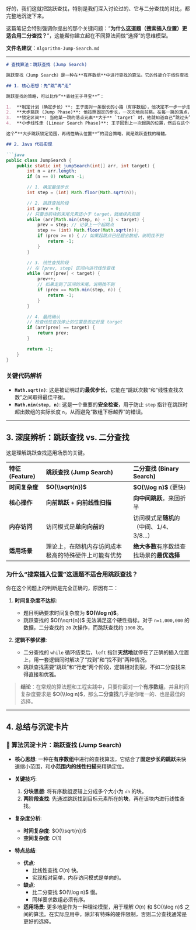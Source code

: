 好的，我们这就把跳跃查找，特别是我们深入讨论过的、它与二分查找的对比，都完整地沉淀下来。

这篇笔记会特别强调你提出的那个关键问题：“**为什么这道题（搜索插入位置）更适合用二分查找？**”，这能帮你建立起在不同算法间做“选择”的思维模型。

**文件名建议**：`Algorithm-Jump-Search.md`

-----

````markdown
# 查找算法：跳跃查找 (Jump Search)

跳跃查找（Jump Search）是一种在**有序数组**中进行查找的算法。它的性能介于线性查找 ($O(n)$) 和二分查找 ($O(\log n)$) 之间，其核心思想是“先跳跃，再线性查找”。

## 1. 核心思想：先“跳”再“走”

跳跃查找的策略，可以比作“**青蛙王子寻宝**”：

1.  **制定计划（确定步长）**: 王子面对一条很长的小路（有序数组），他决定不一步一步走，也不来回传送，而是采用自己最擅长的**跳跃**。他计算出一个最佳的跳跃距离（步长 `step`，通常是 `√n`）。
2.  **大步跳跃 (Jump Phase)**: 他按照固定的步长，一次次地向前跳。在每一跳的落点，他都会检查一下那个位置的元素。只要落点元素还比目标值 `target` 小，他就可以安心地继续向前跳。
3.  **锁定区间**: 当他某一跳的落点元素**大于** `target` 时，他就知道自己“跳过头”了。此时，他可以百分之百地确定，`target`（如果存在的话）一定在他**上一次起跳的位置**和他**当前的位置**之间。
4.  **小步线性走 (Linear Search Phase)**: 王子回到上一次起跳的位置，然后在这个被锁定的、很小的区间内，**一步一步地**向前进行线性查找，直到找到 `target` 或确认它不存在。

这个“**大步跳跃锁定范围，再线性确认位置**”的混合策略，就是跳跃查找的精髓。

## 2. Java 代码实现

```java
public class JumpSearch {
    public static int jumpSearch(int[] arr, int target) {
        int n = arr.length;
        if (n == 0) return -1;

        // 1. 确定最佳步长
        int step = (int) Math.floor(Math.sqrt(n));

        // 2. 跳跃查找阶段
        int prev = 0;
        // 只要当前块的末尾元素还小于 target，就继续向前跳
        while (arr[Math.min(step, n) - 1] < target) {
            prev = step; // 记录上一个起跳点
            step += (int) Math.floor(Math.sqrt(n));
            if (prev >= n) { // 如果起跳点已经超出数组，说明找不到
                return -1;
            }
        }

        // 3. 线性查找阶段
        // 在 [prev, step] 区间内进行线性查找
        while (arr[prev] < target) {
            prev++;
            // 如果走到了区间的末尾，说明找不到
            if (prev == Math.min(step, n)) {
                return -1;
            }
        }

        // 4. 最终确认
        // 检查线性查找停止的位置是否正好是 target
        if (arr[prev] == target) {
            return prev;
        }

        return -1;
    }
}
````

### 关键代码解析

  - **`Math.sqrt(n)`**: 这是被证明过的**最优步长**，它能在“跳跃次数”和“线性查找次数”之间取得最佳平衡。
  - **`Math.min(step, n)`**: 这是一个重要的**安全检查**，用于防止 `step` 指针在跳跃时超出数组的实际长度 `n`，从而避免“数组下标越界”的错误。

-----

## 3\. 深度辨析：跳跃查找 vs. 二分查找

这是理解跳跃查找适用场景的关键。

| 特征 (Feature) | 跳跃查找 (Jump Search) | 二分查找 (Binary Search) |
| :--- | :--- | :--- |
| **时间复杂度** | **$O(\\sqrt{n})$** | **$O(\\log n)$** (更快) |
| **核心操作** | **向前跳跃** + **向前线性扫描** | **向中间跳跃**，来回折半 |
| **内存访问** | 访问模式是**单向向前**的 | 访问模式是**随机**的（中间、1/4、3/8...） |
| **适用场景** | 理论上，在随机内存访问成本极高的特殊硬件上可能有优势 | **绝大多数**有序数组查找场景的**最优选择** |

### 为什么“搜索插入位置”这道题不适合用跳跃查找？

你在这个问题上的判断是完全正确的，原因有二：

1.  **时间复杂度不达标**:

      * 题目明确要求时间复杂度为 **$O(\\log n)$**。
      * 跳跃查找的 $O(\\sqrt{n})$ 无法满足这个硬性指标。对于 `n=1,000,000` 的数据，二分查找约 `20` 次操作，而跳跃查找约 `1000` 次。

2.  **逻辑不够优雅**:

      * 二分查找的 `while` 循环结束后，`left` 指针**天然地**就停在了正确的插入位置上，用一套逻辑同时解决了“找到”和“找不到”两种情况。
      * 跳跃查找需要“跳跃”和“行走”两个阶段，逻辑相对割裂，不如二分查找来得直接和优雅。

> **结论**：在常规的算法题和工程实践中，只要你面对一个**有序数组**，并且时间复杂度要求是 **$O(\\log n)$**，那么**二分查找**几乎是你唯一的、也是最佳的选择。

-----

## 4\. 总结与沉淀卡片

### 📝 算法沉淀卡片：跳跃查找 (Jump Search)

  - **核心思想**: 一种在**有序数组**中进行的查找算法，它结合了**固定步长的跳跃**来快速缩小范围，和**小范围内的线性扫描**来精确定位。

  - **关键技巧**:

    1.  **分块思想**: 将有序数组逻辑上分成多个大小为 `√n` 的块。
    2.  **两阶段查找**: 先通过跳跃找到目标元素所在的**块**，再在该块内进行线性查找。

  - **复杂度分析**:

      - **时间复杂度**: $O(\\sqrt{n})$
      - **空间复杂度**: $O(1)$

  - **特点总结**:

      - **优点**:
          - 比线性查找 $O(n)$ 快。
          - 实现相对简单，内存访问模式是单向的。
      - **缺点**:
          - 比二分查找 $O(\\log n)$ 慢。
          - 同样要求数组必须有序。
      - **适用场景**: 更多地是作为一种理论模型，用于理解 $O(n)$ 和 $O(\\log n)$ 之间的算法。在实际应用中，除非有特殊的硬件限制，否则二分查找通常是更好的选择。

<!-- end list -->

```
```
